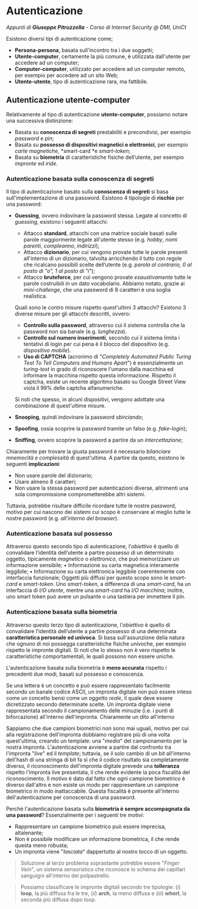 # Autenticazione
_Appunti di **Giuseppe Pitruzzella** - Corso di Internet Security @ DMI, UniCt_

Esistono diversi tipi di autenticazione come;
- **Persona-persona**, basata sull'incontro tra i due soggetti;
- **Utente-computer**, certamente la più comune, è utilizzata dall'utente per accedere ad un computer;
- **Computer-computer**, utilizzato per accedere ad un computer remoto, per esempio per accedere ad un sito Web;
- **Utente-utente**, tipo di autenticazione rara, ma fattibile.

## Autenticazione utente-computer
Relativamente al tipo di autenticazione **utente-computer**, possiamo notare una successiva distinzione: 
- Basata su **conoscenza di segreti** prestabiliti e precondivisi, per esempio *password* e *pin*;
- Basata su **possesso di dispositivi magnetici o elettronici**, per esempio *carte magnetiche*, *smart-card *e *smart-token*;
- Basata su **biometria** di caratteristiche fisiche dell’utente, per esempio *impronte* ed *iride*.
### Autenticazione basata sulla conoscenza di segreti
Il tipo di autenticazione basato sulla **conoscenza di segreti** si basa sull'implementazione di una password. Esistono $4$ tipologie di **rischio** per una password:
- **Guessing**, ovvero indovinare la password stessa. Legate al concetto di *guessing*, esistono i seguenti attacchi:
	- Attacco **standard**, attacchi con una matrice sociale basati sulle parole maggiormente legate all'utente stesso (e.g. *hobby*, *nomi parenti*, *compleanno*, *indirizzi*);
	- Attacco **dizionario**, per cui vengono provate tutte le parole presenti all'interno di un dizionario, talvolta arricchendo il tutto con regole che ricalcano possibili scelte dell’utente (e.g. *parola al contrario, $0$ al posto di "o", $1$ al posto di "i"*);
	- Attacco **bruteforce**, per cui vengono provate *esaustivamente* tutte le parole costruibili in un dato vocabolario. Abbiamo notato, grazie ai *mini-challenge*, che una password di $8$ caratteri è una soglia realistica.
	
	Quali sono le contro misure rispetto quest'ultimi $3$ attacchi? Esistono $3$ diverse misure per gli attacchi descritti, ovvero:
	- **Controllo sulla password**, attraverso cui il sistema controlla che la password non sia banale (e.g. *lunghezza*).
	- **Controllo sul numero inserimenti**, secondo cui il sistema limita i tentativi di login per cui pena è il blocco del dispositivo (e.g. *dispositivo mobile*).
	- **Uso di CAPTCHA** (acronimo di "*Completely Automated Public Turing Test To Tell Computers and Humans Apart*") è essenzialmente un *turing-test* in grado di riconoscere l'umano dalla macchina ed informare la macchina rispetto questa informazione. Rispetto il captcha, esiste un recente algoritmo basato su Google Street View viola il $99\%$ delle captcha alfanumeriche.
	
	Si noti che spesso, in alcuni dispositivi, vengono adottate una combinazione di quest'ultime misure.
- **Snooping**, quindi indovinare la password *sbirciando*;
- **Spoofing**, ossia scoprire la password tramite un falso (e.g. *fake-login*);
- **Sniffing**, ovvero scoprire la password a partire da un *intercettazione*;

Chiaramente per trovare la giusta password è necessario *bilanciare mnemocità e complessità* di quest'ultima. A partire da questo, esistono le seguenti **implicazioni**:
- Non usare parole del dizionario;
- Usare almeno 8 caratteri;
- Non usare la stessa password per autenticazioni diverse, altrimenti una sola compromissione comprometterebbe altri sistemi.

Tuttavia, potrebbe risultare difficile ricordare tutte le nostre password, motivo per cui nascono dei sistemi cui scopo è conservare al meglio tutte le nostre password (e.g. *all'interno del browser*).
### Autenticazione basata sul possesso
Attraverso questo secondo tipo di autenticazione, l’*obiettivo* è quello di convalidare l’identità dell’utente a partire possesso di un determinato oggetto, tipicamente *magnetico* o *elettronico*, che può memorizzare un informazione sensibile;
• Informazione su carta magnetica interamente leggibile;
• Informazione su carta elettronica leggibile coerentemente con interfaccia funzionale;
Oggetti più diffusi per questo scopo sono le *smart-card* e *smart-token*.
Uno *smart-token*, a differenza di una *smart-card*, ha un interfaccia di *I/O utente*, mentre una *smart-card* ha *I/O macchina*; inoltre, uno smart token può avere un pulsante o una tastiera per immettere il pin. 
### Autenticazione basata sulla biometria
Attraverso questo terzo tipo di autenticazione, l’*obiettivo* è quello di convalidare l’identità dell’utente a partire possesso di una determinata **caratteristica personale ed univoca**.
Si basa sull'assunzione della natura che ognuno di noi possegga caratteristiche fisiche univoche, per esempio rispetto le impronte digitali. Si noti che lo stesso non è vero rispetto le caratteristiche comportamentali, le quali possono non essere uniche.

L'autenticazione basata sulla biometria è **meno accurata** rispetto i precedenti due modi, basati sul possesso e conoscenza.

Se una lettera è un concetto e può essere rappresentato facilmente secondo un banale codice ASCII, un impronta digitale non può essere inteso come un concetto bensì come un *oggetto reale*, il quale deve essere dicretizzato secondo determinate scelte.
Un impronta digitale viene rappresentata secondo il campionamento delle minuzie (i.e. i punti di biforcazione) all'interno dell'impronta.
Chiaramente un dito all'interno 

Sappiamo che due campioni biometrici non sono mai uguali, motivo per cui alla registrazione dell'impronta dobbiamo registrare più di una volta quest'ultima, creando un template: una "*media*" del campionamento per la nostra impronta. 
L'autenticazione avviene a partire dal confronto tra l'impronta "*live*" ed il *template*; tuttavia, se il solo cambio di un bit all'interno dell'hash di una stringa di bit fa sì che il codice risultato sia completamente diverso, il riconoscimento dell'impronta digitale prevede una **tolleranza** rispetto l'impronta live presentata, il che rende evidente la poca fiscalità del riconoscimento. Il motivo è dato dal fatto che ogni campione biometrico è diverso dall'altro e non esiste un modo per rappresentare un campione biometrico in modo inattaccabile.
Questa fiscalità è presente all'interno dell'autenticazione per conoscenza di una password.

Perchè l'autenticazione basata sulla **biometria è sempre accompagnata da una password**? Essenzialmente per i seguenti tre motivi:
- Rappresentare un campione biometrico può essere imprecisa, altalenante;
- Non è possibile modificare un informazione biometrica, il che rende questa meno robusta;
- Un impronta viene "*lasciata*" dappertutto al nostro tocco di un oggetto.

> Soluzione al terzo problema soprastante potrebbe essere "*Finger Vein*", un sistema sensoristico che riconosce lo schema dei capillari sanguigni all'interno del polpastrello.

> Possiamo classificare le impronte digitali secondo tre tipologie: ($i$) **loop**, la più diffusa fra le tre, ($ii$) **arch**, la meno diffusa e ($iii$) **whorl**, la seconda più diffusa dopo loop.
